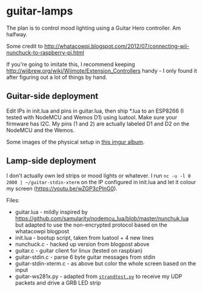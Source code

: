 # guitar-lamps
The plan is to control mood lighting using a Guitar Hero controller. Am halfway.

Some credit to http://whatacowpi.blogspot.com/2012/07/connecting-wii-nunchuck-to-raspberry-pi.html

If you're going to imitate this, I recommend keeping http://wiibrew.org/wiki/Wiimote/Extension_Controllers handy - I only found it after figuring out a lot of things by hand.

## Guitar-side deployment

Edit IPs in init.lua and pins in guitar.lua, then ship *.lua to an ESP8266 (I tested with NodeMCU and Wemos D1) using luatool. Make sure your firmware has I2C. My pins (1 and 2) are actually labeled D1 and D2 on the NodeMCU and the Wemos.

Some images of the physical setup in [this imgur album](http://imgur.com/a/AoNG4).

## Lamp-side deployment

I don't actually own led strips or mood lights or whatever. I run `nc -u -l 0 2000 | ~/guitar-stdin-xterm` on the IP configured in init.lua and let it colour my screen (https://youtu.be/wZGP3cPInG0).

Files:

* guitar.lua - mildly inspired by https://github.com/samularity/nodemcu_lua/blob/master/nunchuk.lua but adapted to use the non-encrypted protocol based on the whatacowpi blogpost
* init.lua - bootup script, taken from luatool + 4 new lines
* nunchuck.c - hacked up version from blogpost above
* guitar.c - guitar client for linux (tested on raspbian)
* guitar-stdin.c - parse 6 byte guitar messages from stdin
* guitar-stdin-xterm.c - as above but color the whole screen based on the input
* guitar-ws281x.py - adapted from [`strandtest.py`](https://github.com/jgarff/rpi_ws281x/blob/master/python/examples/strandtest.py) to receive my UDP packets and drive a GRB LED strip